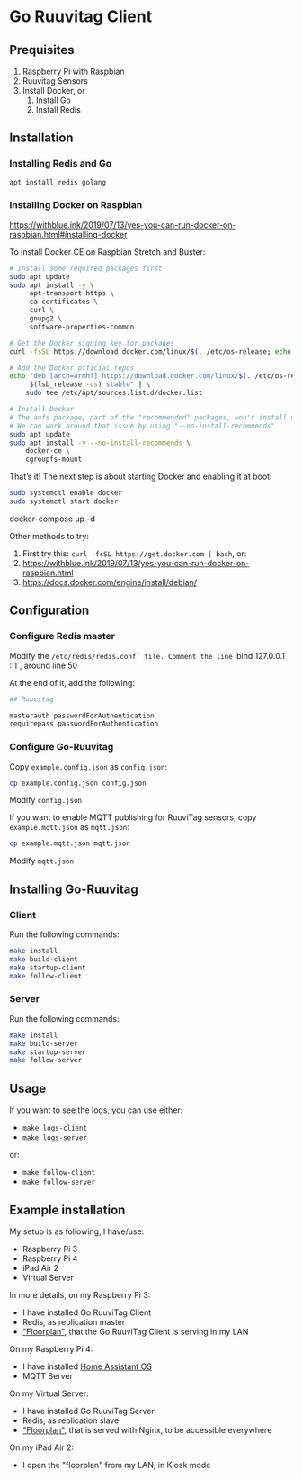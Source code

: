 # Go Ruuvitag Client


## Prequisites

1. Raspberry Pi with Raspbian
2. Ruuvitag Sensors
3. Install Docker, or
    1. Install Go
    2. Install Redis


## Installation

### Installing Redis and Go

```sh
apt install redis golang
```

### Installing Docker on Raspbian

https://withblue.ink/2019/07/13/yes-you-can-run-docker-on-raspbian.html#installing-docker

To install Docker CE on Raspbian Stretch and Buster:

```sh
# Install some required packages first
sudo apt update
sudo apt install -y \
     apt-transport-https \
     ca-certificates \
     curl \
     gnupg2 \
     software-properties-common

# Get the Docker signing key for packages
curl -fsSL https://download.docker.com/linux/$(. /etc/os-release; echo "$ID")/gpg | sudo apt-key add -

# Add the Docker official repos
echo "deb [arch=armhf] https://download.docker.com/linux/$(. /etc/os-release; echo "$ID") \
     $(lsb_release -cs) stable" | \
    sudo tee /etc/apt/sources.list.d/docker.list

# Install Docker
# The aufs package, part of the "recommended" packages, won't install on Buster just yet, because of missing pre-compiled kernel modules.
# We can work around that issue by using "--no-install-recommends"
sudo apt update
sudo apt install -y --no-install-recommends \
    docker-ce \
    cgroupfs-mount
```

That’s it! The next step is about starting Docker and enabling it at boot:

```sh
sudo systemctl enable docker
sudo systemctl start docker
```

docker-compose up -d

Other methods to try:
1. First try this: `curl -fsSL https://get.docker.com | bash`, or:
2. https://withblue.ink/2019/07/13/yes-you-can-run-docker-on-raspbian.html
3. https://docs.docker.com/engine/install/debian/


## Configuration

### Configure Redis master

Modify the `/etc/redis/redis.conf´ file.
Comment the line `bind 127.0.0.1 ::1`, around line 50

At the end of it, add the following:
```sh
## Ruuvitag

masterauth passwordForAuthentication
requirepass passwordForAuthentication
```

### Configure Go-Ruuvitag

Copy `example.config.json` as `config.json`:
```sh
cp example.config.json config.json
```
Modify `config.json`


If you want to enable MQTT publishing for RuuviTag sensors, copy `example.mqtt.json` as `mqtt.json`:
```sh
cp example.mqtt.json mqtt.json
```
Modify `mqtt.json`

## Installing Go-Ruuvitag

### Client

Run the following commands:
```sh
make install
make build-client
make startup-client
make follow-client
```

### Server

Run the following commands:
```sh
make install
make build-server
make startup-server
make follow-server
```


## Usage

If you want to see the logs, you can use either:
- `make logs-client`
- `make logs-server`

or:
- `make follow-client`
- `make follow-server`


## Example installation

My setup is as following, I have/use:
- Raspberry Pi 3
- Raspberry Pi 4
- iPad Air 2
- Virtual Server

In more details, on my Raspberry Pi 3:
- I have installed Go RuuviTag Client
- Redis, as replication master
- ["Floorplan"](https://gitlab.com/kirbo/floorplan), that the Go RuuviTag Client is serving in my LAN

On my Raspberry Pi 4:
- I have installed [Home Assistant OS](https://www.home-assistant.io/hassio/)
- MQTT Server

On my Virtual Server:
- I have installed Go RuuviTag Server
- Redis, as replication slave
- ["Floorplan"](https://gitlab.com/kirbo/floorplan), that is served with Nginx, to be accessible everywhere

On my iPad Air 2:
- I open the "floorplan" from my LAN, in Kiosk mode
